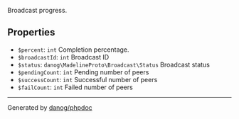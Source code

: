 
  

Broadcast progress.  



## Properties
* `$percent`: `int` Completion percentage.
* `$broadcastId`: `int` Broadcast ID
* `$status`: `danog\MadelineProto\Broadcast\Status` Broadcast status
* `$pendingCount`: `int` Pending number of peers
* `$successCount`: `int` Successful number of peers
* `$failCount`: `int` Failed number of peers
---
Generated by [danog/phpdoc](https://phpdoc.daniil.it)
